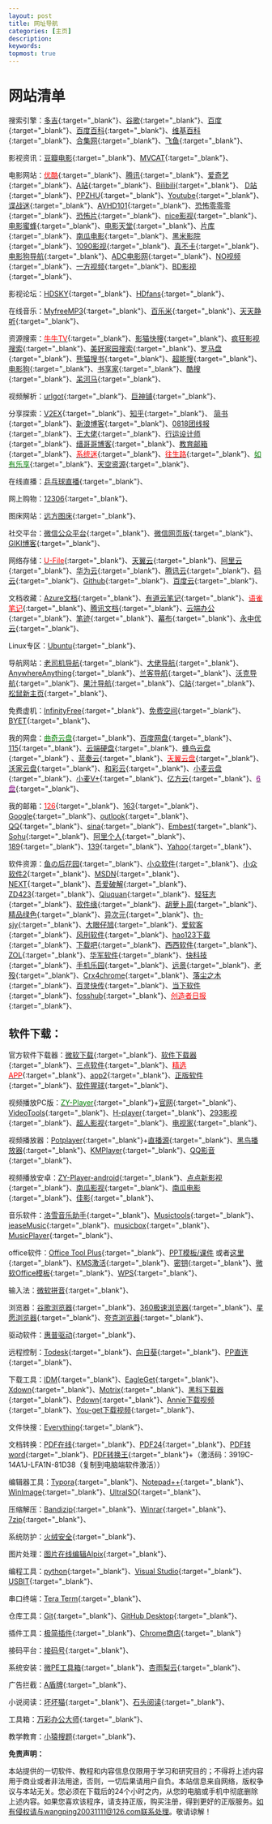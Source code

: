 ```yaml
---
layout: post
title: 网址导航
categories: [主页]
description: 
keywords: 
topmost: true
---
```




# 网站清单

搜索引擎：[多吉](https://www.dogedoge.com/){:target="_blank"}、[谷歌](https://www.google.com.hk/){:target="_blank"}、[百度](https://www.baidu.com/){:target="_blank"}、[百度百科](https://baike.baidu.com/){:target="_blank"}、[维基百科](https://zh.wikipedia.org/wiki/Wikipedia:首页){:target="_blank"}、[合集网](https://www.heji.ltd/){:target="_blank"}、[飞鱼](https://wo-cao.cn/){:target="_blank"}、

影视资讯：[豆瓣电影](https://movie.douban.com/){:target="_blank"}、[MVCAT](http://www.mvcat.com/){:target="_blank"}、

电影网站：[<span style='color:red'>优酷</span>](https://www.youku.com/){:target="_blank"}、[腾讯](https://v.qq.com/){:target="_blank"}、[爱奇艺](https://www.iqiyi.com/){:target="_blank"}、[A站](https://www.acfun.cn/){:target="_blank"}、[Bilibili](https://www.bilibili.com/){:target="_blank"}、 [D站](http://www.dilidili.vip/){:target="_blank"}、[PPZHU](http://www.ppzhu.vip/){:target="_blank"}、[Youtube](https://www.youtube.com/){:target="_blank"}、[谍战迷](http://www.diezhan.me/diezhan/){:target="_blank"}、[AVHD101](https://bitbucket.org/url101/home/src/master/){:target="_blank"}、[恐怖零零零](http://www.2kb000.com/){:target="_blank"}、[恐怖片](http://www.vipnoad.com/list/9){:target="_blank"}、[nice影视](https://www.nicemov.com/){:target="_blank"}、[电影蜜蜂](http://dyb.ee/){:target="_blank"}、[电影天堂](https://www.ttdytt.cc/){:target="_blank"}、[片库](https://www.pianku.tv/){:target="_blank"}、[南瓜电影](http://www.nangua5.com/){:target="_blank"}、[黑米影院](http://www.tv432.com/){:target="_blank"}、[1090影视](http://1090ys1.com/){:target="_blank"}、[真不卡](https://www.zhenbuka.com/){:target="_blank"}、[电影狗导航](http://www.dianyinggou.com/linkNav/){:target="_blank"}、[ADC电影网](https://www.adcmove.com/){:target="_blank"}、[NO视频](https://www.novipnoad.com/){:target="_blank"}、[一方视频](https://www.1fsp.com/){:target="_blank"}、[BD影视](https://www.bd-film.cc/?wafcloud=1){:target="_blank"}、

影视论坛：[HDSKY](https://www.hdsky.net/){:target="_blank"}、[HDfans](https://hdfans.org/index.php){:target="_blank"}、

在线音乐：[MyfreeMP3](http://tool.liumingye.cn/music/){:target="_blank"}、[百乐米](https://bailemi.com/){:target="_blank"}、[天天静听](http://47.112.23.238/){:target="_blank"}、

资源搜索：[<span style='color:red'>牛牛TV</span>](http://www.ziliao6.com/tv/){:target="_blank"}、[影猫快搜](http://www.mvcat.com/vsearch/?type=online&word=){:target="_blank"}、[疯狂影视搜索](http://ifkdy.com/){:target="_blank"}、[美好家园搜索](https://www.gn168.com/){:target="_blank"}、[罗马盘](https://www.luomapan.com/){:target="_blank"}、[熊猫搜书](https://ebook.huzerui.com/#/){:target="_blank"}、[超能搜](https://www.chaonengso.com/){:target="_blank"}、[电影狗](http://www.dianyinggou.com/){:target="_blank"}、[书享家](http://shuxiangjia.cn/){:target="_blank"}、[酷搜](https://www.kolsou.com/){:target="_blank"}、[呆河马](http://www.daihema.com/){:target="_blank"}、

视频解析：[urlgot](https://v.urlgot.cn/){:target="_blank"}、[巨神铺](http://www.jspoo.com/vip.html){:target="_blank"}、

分享探索：[V2EX](https://v2ex.com/){:target="_blank"}、[知乎](https://www.zhihu.com/){:target="_blank"}、  [简书](https://www.jianshu.com/sign_in){:target="_blank"}、[新浪博客](http://blog.sina.com.cn/wardenwang){:target="_blank"}、[0818团线报](http://www.0818tuan.com/){:target="_blank"}、[王大佬](https://wangdalao.com/){:target="_blank"}、[行运设计师](https://www.luckydesigner.space/){:target="_blank"}、[缙哥哥博客](https://www.dujin.org/){:target="_blank"}、[教育邮箱](https://www.liout.com/){:target="_blank"}、[<span style='color:red'>系统迷</span>](https://www.xitmi.com/){:target="_blank"}、[<span style='color:red'>往生路</span>](https://wsl.cool/){:target="_blank"}、[<span style='color:green'>如有乐享</span>](https://51.ruyo.net/){:target="_blank"}、[天空资源](https://www.skyzyw.com/){:target="_blank"}、

在线直播：[乒乓球直播](https://www.qiuw.com/tv/71215.html){:target="_blank"}、

网上购物：[12306](https://www.12306.cn/index/){:target="_blank"}、

图床网站：[远方图床](https://tc.ltyuanfang.cn/){:target="_blank"}、

社交平台：[微信公众平台](https://mp.weixin.qq.com/cgi-bin/loginpage){:target="_blank"}、[微信网页版](https://wx.qq.com/){:target="_blank"}、[GIKI博客](https://giki.app/){:target="_blank"}、

网络存储：[<span style='color:red'>U-File</span>](https://u-file.cn/){:target="_blank"}、[天翼云](https://www.ctyun.cn/){:target="_blank"}、[阿里云](https://cn.aliyun.com/){:target="_blank"}、[华为云](https://www.huaweicloud.com/){:target="_blank"}、[腾讯云](https://cloud.tencent.com/){:target="_blank"}、[码云](https://gitee.com/){:target="_blank"}、[Github](https://github.com/){:target="_blank"}、[百度云](https://cloud.baidu.com/){:target="_blank"}、

文档收藏：[Azure文档](https://docs.microsoft.com/zh-cn/azure-sphere/){:target="_blank"}、[有道云笔记](http://note.youdao.com/){:target="_blank"}、[<span style='color:red'>语雀笔记</span>](https://www.yuque.com/){:target="_blank"}、[腾讯文档](https://docs.qq.com/desktop/){:target="_blank"}、[云端办公](https://uzer.me/){:target="_blank"}、[笔迹](https://penlogs.com/){:target="_blank"}、[幕布](https://mubu.com/){:target="_blank"}、[永中优云](http://www.yozocloud.cn/){:target="_blank"}、

Linux专区：[Ubuntu](https://forum.ubuntu.org.cn/){:target="_blank"}、

导航网站：[老司机导航](http://www.giffox.com/){:target="_blank"}、[大佬导航](https://dalao.ru/){:target="_blank"}、[AnywhereAnything](http://lackar.com/aa/){:target="_blank"}、[兰客导航](http://lackk.com/nav/){:target="_blank"}、[沃克导航](http://www.waysto.work/){:target="_blank"}、[果汁导航](http://guozhivip.com/nav/){:target="_blank"}、[C站](http://cilicili.cn/){:target="_blank"}、[松鼠新主页](http://newhome.songshu.pro/){:target="_blank"}、

免费虚机：[InfinityFree](https://app.infinityfree.net/){:target="_blank"}、[免费空间](https://freela.ml/){:target="_blank"}、[BYET](https://byet.host/){:target="_blank"}、

我的网盘：[<span style='color:green'>曲奇云盘</span>](https://quqi.com/){:target="_blank"}、[百度网盘](https://pan.baidu.com/){:target="_blank"}、[115](https://115.com/){:target="_blank"}、[云端硬盘](https://drive.google.com/drive/my-drive){:target="_blank"}、[蜂鸟云盘](https://www.fengniaopan.com/#/home?path=%2F){:target="_blank"} 、[蓝奏云](https://pc.woozooo.com/mydisk.php){:target="_blank"}、[<span style='color:red'>天翼云盘</span>](https://cloud.189.cn/main.action){:target="_blank"}、[沃家云盘](http://www.wocloud.com.cn/webclient/wocloud/backupenters.action?c=one){:target="_blank"}、[和彩云](https://caiyun.feixin.10086.cn/portal/index.jsp#myfile){:target="_blank"}、[小麦云盘](http://own-cloud.cn/Home){:target="_blank"}、[小麦V+](http://v.own-cloud.cn/Home?path=%2F){:target="_blank"}、[亿方云](https://v2.fangcloud.com/apps/files/desktop/files/dept/19175){:target="_blank"}、[<span style='color:purple'>6盘</span>](https://v3-beta.6pan.cn/files/all/){:target="_blank"}、

我的邮箱：[<span style='color:red'>126</span>](https://mail.126.com/){:target="_blank"}、[163](https://mail.163.com/){:target="_blank"}、[Google](https://mail.google.com/){:target="_blank"}、[outlook](https://outlook.live.com/owa/){:target="_blank"}、[QQ](https://mail.qq.com/){:target="_blank"}、[sina](https://m0.mail.sina.com.cn/classic/index.php#title=%25E9%2582%25AE%25E7%25AE%25B1%25E9%25A6%2596%25E9%25A1%25B5&action=mailinfo){:target="_blank"}、[Embest](https://mail.embest-tech.com/){:target="_blank"}、[Sohu](https://mail.sohu.com/fe/#/login){:target="_blank"}、[阿里个人](https://mail.aliyun.com/alimail/auth/login?reurl=%2Falimail%2F){:target="_blank"}、[189](https://webmail30.189.cn/w2/){:target="_blank"}、[139](https://mail.10086.cn/){:target="_blank"}、[Yahoo](https://login.yahoo.com/){:target="_blank"}、

软件资源：[鱼の后花园](https://www.fishlee.net/){:target="_blank"}、[小众软件](https://love.appinn.com/){:target="_blank"}、[小众软件2](https://www.appinn.com/){:target="_blank"}、[MSDN](https://msdn.itellyou.cn/){:target="_blank"}、[NEXT](https://next.itellyou.cn/){:target="_blank"}、[吾爱破解](https://www.52pojie.cn/){:target="_blank"}、[ZD423](https://www.zdfans.com/){:target="_blank"}、[Qiuquan](http://www.qiuquan.cc/){:target="_blank"}、[轻狂志](https://www.flighty.cn/){:target="_blank"}、[软件缘](https://www.appcgn.com/){:target="_blank"}、[胡萝卜周](http://www.carrotchou.blog/){:target="_blank"}、[精品绿色](https://www.portablesoft.org/){:target="_blank"}、[异次元](https://www.iplaysoft.com/){:target="_blank"}、[th-sjy](http://www.th-sjy.com/){:target="_blank"}、[大眼仔旭](http://www.dayanzai.me/){:target="_blank"}、[爱软客](http://www.bokeboke.net/){:target="_blank"}、[风刑软件](https://www.wsf1234.com/){:target="_blank"}、[hao123下载](http://soft.hao123.com/){:target="_blank"}、[下载吧](https://www.xiazaiba.com/){:target="_blank"}、[西西软件](https://www.cr173.com/){:target="_blank"}、[ZOL](http://xiazai.zol.com.cn/){:target="_blank"}、[华军软件](https://www.onlinedown.net/){:target="_blank"}、[快科技](http://www.mydrivers.com/){:target="_blank"}、[手机乐园](https://soft.shouji.com.cn/){:target="_blank"}、[远景](http://bbs.pcbeta.com/){:target="_blank"}、[老殁](https://www.mpyit.com/){:target="_blank"}、[Crx4chrome](https://www.crx4chrome.com/){:target="_blank"}、[落尘之木](https://www.luochenzhimu.com/){:target="_blank"}、[百灵快传](https://www.oschina.net){:target="_blank"}、[当下软件](http://www.downxia.com/){:target="_blank"}、[fosshub](https://www.fosshub.com/){:target="_blank"}、[<span style='color:red'>创造者日报</span>](https://creatorsdaily.com/){:target="_blank"}、

## 软件下载：

官方软件下载器：[微软下载](https://www.microsoft.com/zh-cn/download){:target="_blank"}、[软件下载器](http://www.a-1.vip/exe/){:target="_blank"}、[三点软件](http://soft.tinybad.cn/){:target="_blank"}、[<span style='color:red'>精选APP</span>](https://url.cn/7zxrGfnc){:target="_blank"}、[app2](http://www.lanzous.com/b00jg0l5c){:target="_blank"}、[正版软件](https://www.getitfree.cn/){:target="_blank"}、[软件猩球](http://xingqiu.lanzous.com/s/rjxq){:target="_blank"}、

视频播放PC版：[<span style='color:green'>ZY-Player</span>](https://github.com/Hunlongyu/ZY-Player/releases){:target="_blank"}+[官网](http://zyplayer.fun/){:target="_blank"}、[VideoTools](http://tool.yijingying.com/videotools){:target="_blank"}、[H-player](https://github.com/ZyqGitHub1/h-player-v2/releases){:target="_blank"}、[293影视](http://www.293so.com/){:target="_blank"}、[超人影视](https://gitee.com/yq5858588/electronVideo){:target="_blank"}、[电视家](http://www.idianshijia.com/){:target="_blank"}、

视频播放器：[Potplayer](https://potplayer.org/){:target="_blank"}+[直播源](https://github.com/iptv-org/iptv){:target="_blank"}、[黑鸟播放器](https://guihet.com/blackbird-player.html){:target="_blank"}、[KMPlayer](http://www.kmplayer.com/){:target="_blank"}、[QQ影音](https://player.qq.com/){:target="_blank"}、

视频播放安卓：[ZY-Player-android](https://github.com/vicedev/ZY-Player-Android){:target="_blank"}、[点点新影视](http://www.diandianyingshi.com/){:target="_blank"}、[南瓜影视](https://ngmov.me/){:target="_blank"}、[南瓜电影](http://www.vcinema.cn/){:target="_blank"}、[佳影](https://i.jojomo.xyz/){:target="_blank"}、

音乐软件：[洛雪音乐助手](https://github.com/lyswhut/lx-music-desktop/releases){:target="_blank"}、[Musictools](http://tool.yijingying.com/musictools/){:target="_blank"}、[ieaseMusic](https://github.com/trazyn/ieaseMusic){:target="_blank"}、[musicbox](https://github.com/darknessomi/musicbox){:target="_blank"}、[MusicPlayer](https://github.com/Mpmart08/MusicPlayer){:target="_blank"}、

office软件：[Office Tool Plus](https://download.coolhub.top/){:target="_blank"}、[PPT模板/课件](http://www.1ppt.com/) 或者[这里](http://www.ypppt.com/){:target="_blank"}、[KMS激活](https://kmspage.honeyshaddock.fun/){:target="_blank"}、[密钥](https://www.aihao.cc/17.html){:target="_blank"}、[微软Office模板](https://templates.office.com/){:target="_blank"}、[WPS](https://ep.wps.cn/){:target="_blank"}、

输入法：[微软拼音](https://www.microsoft.com/zh-cn/download/details.aspx?id=28969){:target="_blank"}、

浏览器：[谷歌浏览器](https://www.google.cn/chrome/){:target="_blank"}、[360极速浏览器](https://browser.360.cn/ee/){:target="_blank"}、[星愿浏览器](http://www.twinkstar.com/){:target="_blank"}、[夸克浏览器](https://www.myquark.cn/){:target="_blank"}、

驱动软件：[惠普驱动](https://support.hp.com/cn-zh/drivers){:target="_blank"}、

远程控制：[Todesk](https://www.todesk.com/){:target="_blank"}、[向日葵](https://sunlogin.oray.com/personal/){:target="_blank"}、[PP直连](https://www.ppzhilian.com/){:target="_blank"}、

下载工具：[IDM](http://www.internetdownloadmanager.com/){:target="_blank"}、[EagleGet](http://www.eagleget.com/){:target="_blank"}、[Xdown](https://xdown.org/){:target="_blank"}、[Motrix](https://motrix.app/){:target="_blank"}、[黑科下载器](http://heikeyun.com/){:target="_blank"}、[Pdown](https://pdown.baklib.com/){:target="_blank"}、[Annie下载视频](https://github.com/iawia002/annie){:target="_blank"}、[You-get下载视频](https://github.com/soimort/you-get){:target="_blank"}、

文件快搜：[Everything](https://www.voidtools.com/zh-cn/){:target="_blank"}、

文档转换：[PDF在线](https://www.ilovepdf.com/zh-cn){:target="_blank"}、[PDF24](https://tools.pdf24.org/zh/){:target="_blank"}、[PDF转word](https://www.alltoall.net/){:target="_blank"}、[PDF转换王](https://www.apowersoft.cn/pdf-converter){:target="_blank"}+（激活码：3919C-14A1J-LFA1N-81D38（复制到电脑端软件激活））

编辑器工具：[Typora](https://www.typora.io/){:target="_blank"}、[Notepad++](https://notepad-plus-plus.org/){:target="_blank"}、[WinImage](http://www.winimage.com/download.htm){:target="_blank"}、[UltraISO](https://cn.ultraiso.net/){:target="_blank"}、

压缩解压：[Bandizip](http://www.bandisoft.com/){:target="_blank"}、[Winrar](http://www.winrar.com.cn/){:target="_blank"}、[7zip](https://sparanoid.com/lab/7z/){:target="_blank"}、

系统防护：[火绒安全](https://www.huorong.cn/){:target="_blank"}、

图片处理：[图片在线编辑AIpix](https://aipix.net/editor/){:target="_blank"}、

编程工具：[python](https://www.python.org/){:target="_blank"}、[Visual Studio](https://visualstudio.microsoft.com/zh-hans/vs/community/){:target="_blank"}、[USBIT](https://www.alexpage.de/usb-image-tool/download/){:target="_blank"}、

串口终端：[Tera Term](http://www.canadiancontent.net/tech/download/Tera_Term.html){:target="_blank"}、

仓库工具：[Git](https://git-scm.com){:target="_blank"}、[GitHub Desktop](https://desktop.github.com/){:target="_blank"}、

插件工具：[极简插件](https://chrome.zzzmh.cn/){:target="_blank"}、[Chrome商店](https://chrome.google.com/webstore/category/extensions?hl=zh-CN){:target="_blank"}

接码平台：[接码号](https://jiemahao.com/){:target="_blank"}、

系统安装：[微PE工具箱](http://www.wepe.com.cn/){:target="_blank"}、[杏雨梨云](https://www.xyboot.com/){:target="_blank"}、

广告拦截：[A盾牌](https://adunpai.com/download/){:target="_blank"}、

小说阅读：[坏坏猫](http://huaihuaimao.com/#/){:target="_blank"}、[石头阅读](https://www.stoneread.com/app){:target="_blank"}、

工具箱：[万彩办公大师](http://www.wofficebox.com/){:target="_blank"}、

教学教育：[小猿搜题](http://www.yuansouti.com/){:target="_blank"}、

**免责声明：**

本站提供的一切软件、教程和内容信息仅限用于学习和研究目的；不得将上述内容用于商业或者非法用途，否则，一切后果请用户自负。本站信息来自网络，版权争议与本站无关。您必须在下载后的24个小时之内，从您的电脑或手机中彻底删除上述内容。如果您喜欢该程序，请支持正版，购买注册，得到更好的正版服务。如有侵权请与wangping20031111@126.com联系处理。敬请谅解！


